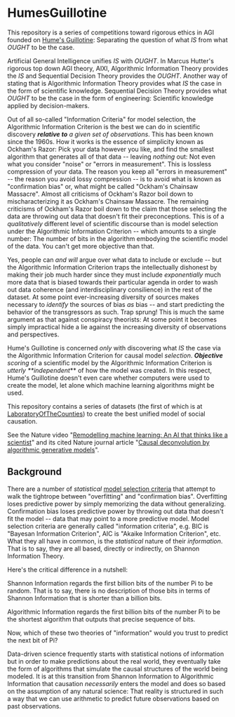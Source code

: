 # HumesGuillotine

This repository is a series of competitions toward rigorous ethics in AGI founded on [Hume's Guillotine](https://youtu.be/UwkSA8nqmdI):  Separating the question of what _IS_ from what _OUGHT_ to be the case.  

Artificial General Intelligence unifies _IS_ with _OUGHT_.  In Marcus Hutter's rigorous top down AGI theory, AIXI, Algorithmic Information Theory provides the _IS_ and Sequential Decision Theory provides the _OUGHT_.  Another way of stating that is Algorithmic Information Theory provides what _IS_ the case in the form of scientific knowledge.  Sequential Decision Theory provides what _OUGHT_ to be the case in the form of engineering: Scientific knowledge applied by decision-makers.

Out of all so-called "Information Criteria" for model selection, the Algorithmic Information Criterion is the best we can do in scientific discovery _**relative to** a given set of observations_.  This has been known since the 1960s.  How it works is the essence of simplicity known as Ockham's Razor:  Pick your data however you like, and find the smallest algorithm that generates all of that data -- leaving _nothing_ out: Not even what you consider "noise" or "errors in measurement".  This is lossless compression of your data.  The reason you keep all "errors in measurement" -- the reason you avoid lossy compression -- is to avoid what is known as "confirmation bias" or, what might be called "Ockham's Chainsaw Massacre".  Almost all criticisms of Ockham's Razor boil down to mischaracterizing it as Ockham's Chainsaw Massacre.  The remaining criticisms of Ockham's Razor boil down to the claim that those selecting the data are throwing out data that doesn't fit their preconceptions.  This is of a _qualitatively_ different level of scientific discourse than is model selection under the Algorithmic Information Criterion -- which amounts to a single number:  The number of bits in the algorithm embodying the scientific model of the data.  You can't get more objective than that.  

Yes, people can _and will_ argue over what data to include or exclude -- but the Algorithmic Information Criterion traps the intellectually dishonest by making their job much harder since they must include _exponentially_ much more data that is biased towards their particular agenda in order to wash out data coherence (and interdisciplinary consilience) in the rest of the dataset.  At some point ever-increasing diversity of sources makes necessary to _identify_ the sources of bias _as_ bias -- and start predicting the behavior of the transgressors as such.  Trap sprung!  This is much the same argument as that against conspiracy theorists:  At some point it becomes simply impractical hide a lie against the increasing diversity of observations and perspectives.

Hume's Guillotine is concerned *only* with discovering what *IS* the case via the Algorithmic Information Criterion for causal model _selection_.  _**Objective** scoring_ of a scientific model by the Algorithmic Information Criterion is _utterly **independent_** of how the model was created.  In this respect, Hume's Guillotine doesn't even care whether computers were used to create the model, let alone which machine learning algorithms might be used.

This repository contains a series of datasets (the first of which is at [LaboratoryOfTheCounties](https://github.com/jabowery/HumesGuillotine/tree/master/LaboratoryOfTheCounties)) to create the best unified model of social causation.

See the Nature video "<a href="https://www.youtube.com/watch?v=rkmz7DAA-t8">Remodelling machine learning:  An AI that thinks like a scientist</a>" and its cited Nature journal article "<a href="https://www.nature.com/articles/s42256-018-0005-0">Causal deconvolution by algorithmic generative models</a>".

## Background

There are a number of *statistical* [model selection criteria](https://en.wikipedia.org/wiki/Model_selection#Criteria) that attempt to walk the tightrope between "overfitting" and "confirmation bias". Overfitting loses predictive power by simply memorizing the data without generalizing.  Confirmation bias loses predictive power by throwing out data that doesn't fit the model -- data that may point to a more predictive model.  Model selection criteria are generally called "information criteria", e.g. BIC is "Bayesan Information Criterion", AIC is "Akaike Information Criterion", etc. What they all have in common, is the *statistical* nature of their *information*.  That is to say, they are all based, directly or indirectly, on Shannon Information Theory.

Here's the critical difference in a nutshell:

Shannon Information regards the first billion bits of the number Pi to be random.  That is to say, there is no description of those bits in terms of Shannon Information that is shorter than a billion bits.

Algorithmic Information regards the first billion bits of the number Pi to be the shortest algorithm that outputs that precise sequence of bits.

Now, which of these two theories of "information" would you trust to predict the next bit of Pi?

Data-driven science frequently starts with statistical notions of information but in order to make predictions about the real world, they eventually take the form of algorithms that simulate the causal structures of the world being modeled.  It is at this transition from Shannon Information to Algorithmic Information that causation *necessarily* enters the model and does so based on the assumption of any natural science:  That reality is structured in such a way that we can use arithmetic to predict future observations based on past observations.
